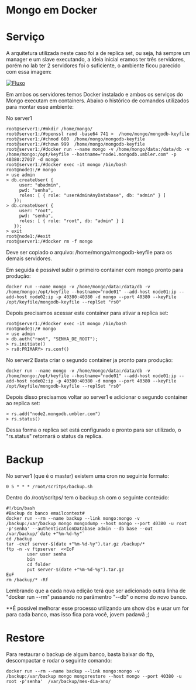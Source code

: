# Mongo em Docker

# Serviço
A arquitetura utilizada neste caso foi a de replica set, ou seja, há sempre um 
manager e um slave executando, a ideia inicial eramos ter três servidores, porém
no lab ter 2 servidores foi o suficiente, o ambiente ficou parecido com essa
imagem:

[![Fluxo](https://www.google.com/url?sa=i&source=images&cd=&cad=rja&uact=8&ved=2ahUKEwiD0rHZy9nhAhVkH7kGHXESCd8QjRx6BAgBEAU&url=https%3A%2F%2Fdocs.mongodb.com%2Fmanual%2Freplication&psig=AOvVaw2NA84eed-8OZ0qG1a1KDLO&ust=1555675152884691)](https://www.google.com/url?sa=i&source=images&cd=&cad=rja&uact=8&ved=2ahUKEwiD0rHZy9nhAhVkH7kGHXESCd8QjRx6BAgBEAU&url=https%3A%2F%2Fdocs.mongodb.com%2Fmanual%2Freplication&psig=AOvVaw2NA84eed-8OZ0qG1a1KDLO&ust=1555675152884691)

Em ambos os servidores temos Docker instalado e ambos os serviços do Mongo 
executam em containers. Abaixo o histórico de comandos utilizados para montar 
esse ambiente:


No server1
```
root@server1:/#mkdir /home/mongo/
root@server1:/#openssl rand -base64 741 >  /home/mongo/mongodb-keyfile
root@server1:/#chmod 600  /home/mongo/mongodb-keyfile 
root@server1:/#chown 999  /home/mongo/mongodb-keyfile
root@server1:/#docker run --name mongo -v /home/mongo/data:/data/db -v /home/mongo:/opt/keyfile --hostname="node1.mongodb.umbler.com" -p 40380:27017 -d mongo
root@server1:/#docker exec -it mongo /bin/bash
root@node1:/# mongo
> use admin
> db.createUser( {
     user: "ubadmin",
     pwd: "senha",
     roles: [ { role: "userAdminAnyDatabase", db: "admin" } ]
   });
> db.createUser( {
     user: "root",
     pwd: "senha",
     roles: [ { role: "root", db: "admin" } ]
   });
> exit
root@node1:/#exit
root@server1:/#docker rm -f mongo
```

Deve ser copiado o arquivo: /home/mongo/mongodb-keyfile para os demais servidores.

Em seguida é possível subir o primeiro container com mongo pronto para produção:

```docker run --name mongo -v /home/mongo/data:/data/db -v /home/mongo:/opt/keyfile --hostname="node01" --add-host node01:ip --add-host node02:ip -p 40380:40380 -d mongo --port 40380 --keyFile /opt/keyfile/mongodb-keyfile --replSet "rs0"```

Depois precisamos acessar este container para ativar a replica set:
```
root@server1:/#docker exec -it mongo /bin/bash
root@node1:/# mongo
> use admin
> db.auth("root", "SENHA_DE_ROOT");
> rs.initiate()
> rs0:PRIMARY> rs.conf()
```

No server2
Basta criar o segundo container ja pronto para produção:

```docker run --name mongo -v /home/mongo/data:/data/db -v /home/mongo:/opt/keyfile --hostname="node01" --add-host node01:ip --add-host node02:ip -p 40380:40380 -d mongo --port 40380 --keyFile /opt/keyfile/mongodb-keyfile --replSet "rs0"```

Depois disso precisamos voltar ao server1 e adicionar o segundo container ao replica set:

```
> rs.add("node2.mongodb.umbler.com")
> rs.status()
```

Dessa forma o replica set está configurado e pronto para ser utilizado, o "rs.status" retornará o status da replica.

# Backup
No server1 (que é o master) existem uma cron no seguinte formato:

```0 5 * * * /root/scritps/backup.sh```

Dentro do /root/scritps/ tem o backup.sh com o seguinte conteúdo:
```
#!/bin/bash
#Backup do banco emailcontext#
docker run --rm --name backup --link mongo:mongo -v /backup:/var/backup mongo mongodump --host mongo --port 40380 -u root -p'senha' --authenticationDatabase admin --db base --out /var/backup/`date +"%m-%d-%y"`
cd /backup
tar -cvzf server-$(date +"%m-%d-%y").tar.gz /backup/*
ftp -n -v ftpserver  <<EoF
        user user senha
        bin
        cd folder
        put server-$(date +"%m-%d-%y").tar.gz
EoF
rm /backup/* -Rf
```

Lembrando que a cada nova edição terá que ser adicionado outra linha de "docker run --rm" passando no parâmentro "--db" o nome do novo banco. 

**É possível melhorar esse processo 
utilizando um show dbs e usar um for para cada banco, mas isso fica para você, jovem padawã ;)


# Restore
Para restaurar o backup de algum banco, basta baixar do ftp, descompactar e rodar o seguinte comando:

```docker run --rm --name backup --link mongo:mongo -v /backup:/var/backup mongo mongorestore --host mongo --port 40380 -u root -p'senha'  /var/backup/mes-dia-ano/```
